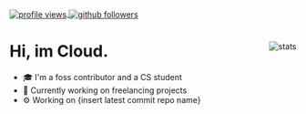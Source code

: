 <div align="left">
    <a href="https://github.com/Cloud11665">
        <img alt="profile views" align="center" src="https://komarev.com/ghpvc/?username=Cloud11665&style=flat&color=brightgreen">
    </a>
    <a href="https://github.com/Cloud11665">
        <img alt="github followers" align="center" src="https://img.shields.io/github/followers/Cloud11665?style=social&label=Github&logo=github">
    </a>
</div>
<div>
    <img alt="stats" align="right" src="https://github-readme-stats.vercel.app/api?username=Cloud11665&count_private=true&show_icons=true&theme=gradient&bg_color=45,E76344,904E95&title_color=FFFFFF&text_color=FFFFFF&icon_color=FFFFFF">
    <h1>Hi, im Cloud.</h1>
    <ul>
        <li>🎓 I'm a foss contributor and a CS student</li>
        <li>💼 Currently working on freelancing projects</li>
        <li>⚙️ Working on {insert latest commit repo name}</li>
    </ul>
</div>

